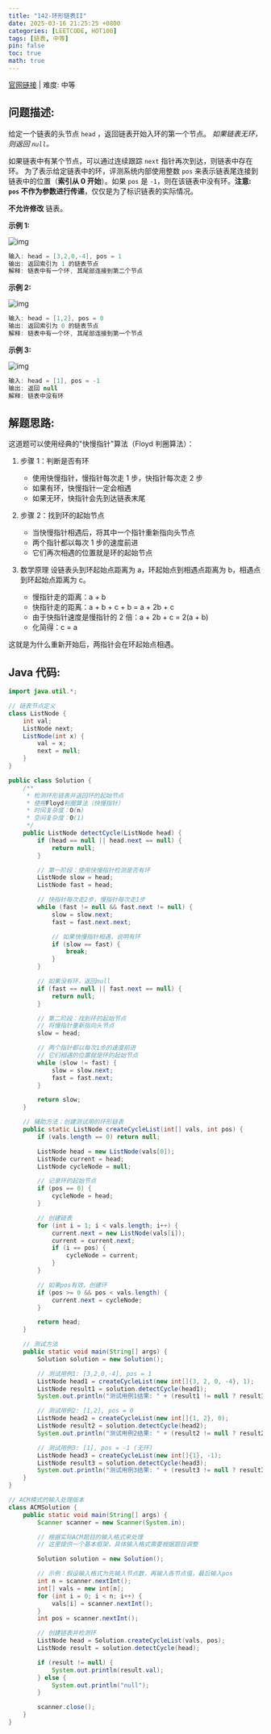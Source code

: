 ```yaml
---
title: "142-环形链表II"
date: 2025-03-16 21:25:25 +0800
categories: [LEETCODE, HOT100]
tags: [链表, 中等]
pin: false
toc: true
math: true
---
```


[官网链接](https://leetcode.cn/problems/linked-list-cycle-ii/) \| 难度: 中等

## 问题描述:

给定一个链表的头节点 `head` ，返回链表开始入环的第一个节点。 _如果链表无环，则返回 `null`。_

如果链表中有某个节点，可以通过连续跟踪 `next` 指针再次到达，则链表中存在环。 为了表示给定链表中的环，评测系统内部使用整数 `pos` 来表示链表尾连接到链表中的位置（**索引从 0 开始**）。如果 `pos` 是 `-1`，则在该链表中没有环。**注意: `pos` 不作为参数进行传递**，仅仅是为了标识链表的实际情况。

**不允许修改** 链表。

**示例 1:**

![img](../assets/img/posts/leetcode/p142_0.png)

```java
输入: head = [3,2,0,-4], pos = 1
输出: 返回索引为 1 的链表节点
解释: 链表中有一个环, 其尾部连接到第二个节点
```

**示例 2:**

![img](../assets/img/posts/leetcode/p142_1.png)

```java
输入: head = [1,2], pos = 0
输出: 返回索引为 0 的链表节点
解释: 链表中有一个环, 其尾部连接到第一个节点
```

**示例 3:**

![img](../assets/img/posts/leetcode/p142_2.png)

```java
输入: head = [1], pos = -1
输出: 返回 null
解释: 链表中没有环
```

## 解题思路:

这道题可以使用经典的"快慢指针"算法（Floyd 判圈算法）：

1. 步骤 1：判断是否有环

   - 使用快慢指针，慢指针每次走 1 步，快指针每次走 2 步
   - 如果有环，快慢指针一定会相遇
   - 如果无环，快指针会先到达链表末尾

2. 步骤 2：找到环的起始节点

   - 当快慢指针相遇后，将其中一个指针重新指向头节点
   - 两个指针都以每次 1 步的速度前进
   - 它们再次相遇的位置就是环的起始节点

3. 数学原理
   设链表头到环起始点距离为 a，环起始点到相遇点距离为 b，相遇点到环起始点距离为 c。

   - 慢指针走的距离：a + b
   - 快指针走的距离：a + b + c + b = a + 2b + c
   - 由于快指针速度是慢指针的 2 倍：a + 2b + c = 2(a + b)
   - 化简得：c = a

这就是为什么重新开始后，两指针会在环起始点相遇。

## Java 代码:

```java
import java.util.*;

// 链表节点定义
class ListNode {
    int val;
    ListNode next;
    ListNode(int x) {
        val = x;
        next = null;
    }
}

public class Solution {
    /**
     * 检测环形链表并返回环的起始节点
     * 使用Floyd判圈算法（快慢指针）
     * 时间复杂度：O(n)
     * 空间复杂度：O(1)
     */
    public ListNode detectCycle(ListNode head) {
        if (head == null || head.next == null) {
            return null;
        }

        // 第一阶段：使用快慢指针检测是否有环
        ListNode slow = head;
        ListNode fast = head;

        // 快指针每次走2步，慢指针每次走1步
        while (fast != null && fast.next != null) {
            slow = slow.next;
            fast = fast.next.next;

            // 如果快慢指针相遇，说明有环
            if (slow == fast) {
                break;
            }
        }

        // 如果没有环，返回null
        if (fast == null || fast.next == null) {
            return null;
        }

        // 第二阶段：找到环的起始节点
        // 将慢指针重新指向头节点
        slow = head;

        // 两个指针都以每次1步的速度前进
        // 它们相遇的位置就是环的起始节点
        while (slow != fast) {
            slow = slow.next;
            fast = fast.next;
        }

        return slow;
    }

    // 辅助方法：创建测试用的环形链表
    public static ListNode createCycleList(int[] vals, int pos) {
        if (vals.length == 0) return null;

        ListNode head = new ListNode(vals[0]);
        ListNode current = head;
        ListNode cycleNode = null;

        // 记录环的起始节点
        if (pos == 0) {
            cycleNode = head;
        }

        // 创建链表
        for (int i = 1; i < vals.length; i++) {
            current.next = new ListNode(vals[i]);
            current = current.next;
            if (i == pos) {
                cycleNode = current;
            }
        }

        // 如果pos有效，创建环
        if (pos >= 0 && pos < vals.length) {
            current.next = cycleNode;
        }

        return head;
    }

    // 测试方法
    public static void main(String[] args) {
        Solution solution = new Solution();

        // 测试用例1: [3,2,0,-4], pos = 1
        ListNode head1 = createCycleList(new int[]{3, 2, 0, -4}, 1);
        ListNode result1 = solution.detectCycle(head1);
        System.out.println("测试用例1结果: " + (result1 != null ? result1.val : "null"));

        // 测试用例2: [1,2], pos = 0
        ListNode head2 = createCycleList(new int[]{1, 2}, 0);
        ListNode result2 = solution.detectCycle(head2);
        System.out.println("测试用例2结果: " + (result2 != null ? result2.val : "null"));

        // 测试用例3: [1], pos = -1 (无环)
        ListNode head3 = createCycleList(new int[]{1}, -1);
        ListNode result3 = solution.detectCycle(head3);
        System.out.println("测试用例3结果: " + (result3 != null ? result3.val : "null"));
    }
}

// ACM模式的输入处理版本
class ACMSolution {
    public static void main(String[] args) {
        Scanner scanner = new Scanner(System.in);

        // 根据实际ACM题目的输入格式来处理
        // 这里提供一个基本框架，具体输入格式需要根据题目调整

        Solution solution = new Solution();

        // 示例：假设输入格式为先输入节点数，再输入各节点值，最后输入pos
        int n = scanner.nextInt();
        int[] vals = new int[n];
        for (int i = 0; i < n; i++) {
            vals[i] = scanner.nextInt();
        }
        int pos = scanner.nextInt();

        // 创建链表并检测环
        ListNode head = Solution.createCycleList(vals, pos);
        ListNode result = solution.detectCycle(head);

        if (result != null) {
            System.out.println(result.val);
        } else {
            System.out.println("null");
        }

        scanner.close();
    }
}
```
